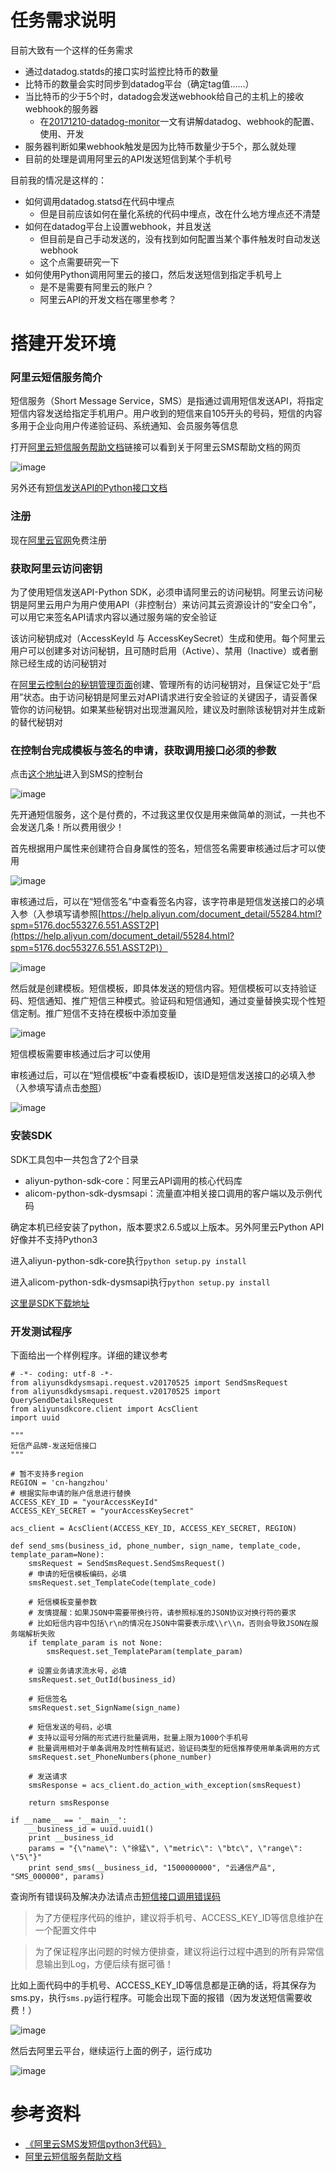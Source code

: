 # 任务需求说明

目前大致有一个这样的任务需求

* 通过datadog.statds的接口实时监控比特币的数量
* 比特币的数量会实时同步到datadog平台（确定tag值……）
* 当比特币的少于5个时，datadog会发送webhook给自己的主机上的接收webhook的服务器
	* 在[20171210-datadog-monitor](https://github.com/HackerLaboratory/_Hack/tree/master/07-build-my-system/20171210-datadog-monitor)一文有讲解datadog、webhook的配置、使用、开发
* 服务器判断如果webhook触发是因为比特币数量少于5个，那么就处理
* 目前的处理是调用阿里云的API发送短信到某个手机号

目前我的情况是这样的：

* 如何调用datadog.statsd在代码中埋点
	* 但是目前应该如何在量化系统的代码中埋点，改在什么地方埋点还不清楚
* 如何在datadog平台上设置webhook，并且发送
	* 但目前是自己手动发送的，没有找到如何配置当某个事件触发时自动发送webhook
	* 这个点需要研究一下
* 如何使用Python调用阿里云的接口，然后发送短信到指定手机号上
	* 是不是需要有阿里云的账户？
	* 阿里云API的开发文档在哪里参考？

# 搭建开发环境

### 阿里云短信服务简介

短信服务（Short Message Service，SMS）是指通过调用短信发送API，将指定短信内容发送给指定手机用户。用户收到的短信来自105开头的号码，短信的内容多用于企业向用户传递验证码、系统通知、会员服务等信息

打开[阿里云短信服务帮助文档](https://help.aliyun.com/product/44282.html)链接可以看到关于阿里云SMS帮助文档的网页

![image](./image/01.png)

另外还有[短信发送API的Python接口文档](https://help.aliyun.com/document_detail/55491.html?spm=5176.doc55284.6.565.9JSLAJ)

### 注册

现在[阿里云官网](https://www.aliyun.com/?spm=5176.doc55491.2.3.eDUdVY)免费注册

### 获取阿里云访问密钥

为了使用短信发送API-Python SDK，必须申请阿里云的访问秘钥。阿里云访问秘钥是阿里云用户为用户使用API（非控制台）来访问其云资源设计的“安全口令”，可以用它来签名API请求内容以通过服务端的安全验证

该访问秘钥成对（AccessKeyId 与 AccessKeySecret）生成和使用。每个阿里云用户可以创建多对访问秘钥，且可随时启用（Active）、禁用（Inactive）或者删除已经生成的访问秘钥对

在[阿里云控制台的秘钥管理页面](https://ak-console.aliyun.com/?spm=5176.doc55491.2.5.eDUdVY#/accesskey)创建、管理所有的访问秘钥对，且保证它处于“启用”状态。由于访问秘钥是阿里云对API请求进行安全验证的关键因子，请妥善保管你的访问秘钥。如果某些秘钥对出现泄漏风险，建议及时删除该秘钥对并生成新的替代秘钥对

### 在控制台完成模板与签名的申请，获取调用接口必须的参数

点击[这个地址](https://dysms.console.aliyun.com/dysms.htm?spm=5176.8911205.101.190.3b317f17Nwli0I#/)进入到SMS的控制台

![image](./image/02.png)

先开通短信服务，这个是付费的，不过我这里仅仅是用来做简单的测试，一共也不会发送几条！所以费用很少！

首先根据用户属性来创建符合自身属性的签名，短信签名需要审核通过后才可以使用

![image](./image/03.png)

审核通过后，可以在“短信签名”中查看签名内容，该字符串是短信发送接口的必填入参（入参填写请参照[https://help.aliyun.com/document_detail/55284.html?spm=5176.doc55327.6.551.ASST2P](https://help.aliyun.com/document_detail/55284.html?spm=5176.doc55327.6.551.ASST2P)）

![image](./image/04.png)

然后就是创建模板。短信模板，即具体发送的短信内容。短信模板可以支持验证码、短信通知、推广短信三种模式。验证码和短信通知，通过变量替换实现个性短信定制。推广短信不支持在模板中添加变量

![image](./image/05.png)

短信模板需要审核通过后才可以使用

审核通过后，可以在“短信模板”中查看模板ID，该ID是短信发送接口的必填入参（入参填写请点击[参照](https://help.aliyun.com/document_detail/55284.html?spm=5176.doc55330.2.4.J7qVun)）

![image](./image/06.png)

### 安装SDK

SDK工具包中一共包含了2个目录

* aliyun-python-sdk-core：阿里云API调用的核心代码库
* alicom-python-sdk-dysmsapi：流量直冲相关接口调用的客户端以及示例代码

确定本机已经安装了python，版本要求2.6.5或以上版本。另外阿里云Python API好像并不支持Python3

进入aliyun-python-sdk-core执行`python setup.py install`

进入alicom-python-sdk-dysmsapi执行`python setup.py install`

[这里是SDK下载地址](https://help.aliyun.com/document_detail/55359.html?spm=5176.doc55491.2.8.eDUdVY)

### 开发测试程序

下面给出一个样例程序。详细的建议参考

```
# -*- coding: utf-8 -*-
from aliyunsdkdysmsapi.request.v20170525 import SendSmsRequest
from aliyunsdkdysmsapi.request.v20170525 import QuerySendDetailsRequest
from aliyunsdkcore.client import AcsClient
import uuid

"""
短信产品牌-发送短信接口
"""

# 暂不支持多region
REGION = 'cn-hangzhou'
# 根据实际申请的账户信息进行替换
ACCESS_KEY_ID = "yourAccessKeyId"
ACCESS_KEY_SECRET = "yourAccessKeySecret"

acs_client = AcsClient(ACCESS_KEY_ID, ACCESS_KEY_SECRET, REGION)

def send_sms(business_id, phone_number, sign_name, template_code, template_param=None):
    smsRequest = SendSmsRequest.SendSmsRequest()
    # 申请的短信模板编码，必填
    smsRequest.set_TemplateCode(template_code)

    # 短信模板变量参数
    # 友情提醒：如果JSON中需要带换行符，请参照标准的JSON协议对换行符的要求
    # 比如短信内容中包括\r\n的情况在JSON中需要表示成\\r\\n，否则会导致JSON在服务端解析失败
    if template_param is not None:
        smsRequest.set_TemplateParam(template_param)

    # 设置业务请求流水号，必填
    smsRequest.set_OutId(business_id)

    # 短信签名
    smsRequest.set_SignName(sign_name)

    # 短信发送的号码，必填    
    # 支持以逗号分隔的形式进行批量调用，批量上限为1000个手机号
    # 批量调用相对于单条调用及时性稍有延迟，验证码类型的短信推荐使用单条调用的方式
    smsRequest.set_PhoneNumbers(phone_number)

    # 发送请求
    smsResponse = acs_client.do_action_with_exception(smsRequest)

    return smsResponse

if __name__ == '__main__':
	__business_id = uuid.uuid1()
    print __business_id
    params = "{\"name\": \"徐猛\", \"metric\": \"btc\", \"range\": \"5\"}"
    print send_sms(__business_id, "1500000000", "云通信产品", "SMS_000000", params)
```

查询所有错误码及解决办法请点击[短信接口调用错误码](https://help.aliyun.com/knowledge_detail/57717.html?spm=5176.doc55491.2.9.eDUdVY)

>为了方便程序代码的维护，建议将手机号、ACCESS_KEY_ID等信息维护在一个配置文件中

>为了保证程序出问题的时候方便排查，建议将运行过程中遇到的所有异常信息输出到Log，方便后续有据可循！

比如上面代码中的手机号、ACCESS_KEY_ID等信息都是正确的话，将其保存为sms.py，执行`sms.py`运行程序。可能会出现下面的报错（因为发送短信需要收费！）

![image](./image/07.png)

然后去阿里云平台，继续运行上面的例子，运行成功

![image](./image/08.png)

# 参考资料

* [《阿里云SMS发短信python3代码》](http://blog.csdn.net/speedge/article/details/70480992)
* [阿里云短信服务帮助文档](https://help.aliyun.com/product/44282.html)
